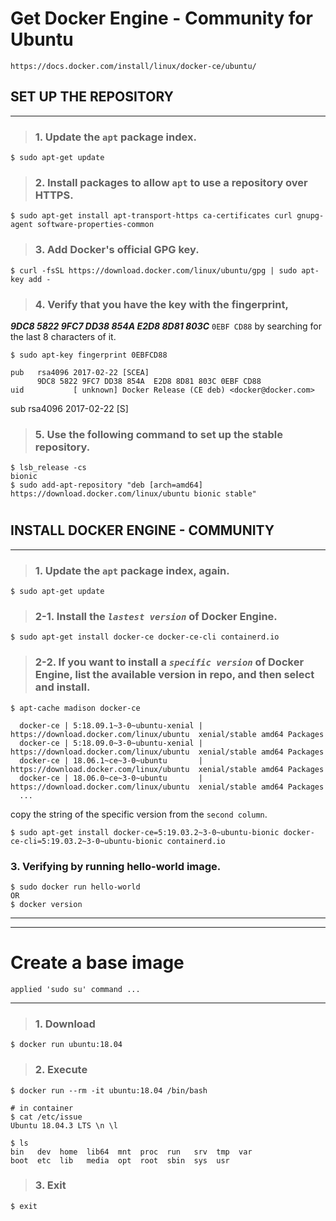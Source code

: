 
# **Get Docker Engine - Community for Ubuntu**
    https://docs.docker.com/install/linux/docker-ce/ubuntu/

## SET UP THE REPOSITORY
- - -
>### 1. Update the `apt` package index.
    $ sudo apt-get update

>### 2. Install packages to allow `apt` to use a repository over HTTPS.
    $ sudo apt-get install apt-transport-https ca-certificates curl gnupg-agent software-properties-common

>### 3. Add Docker's official GPG key.
    $ curl -fsSL https://download.docker.com/linux/ubuntu/gpg | sudo apt-key add -

>### 4. Verify that you have the key with the fingerprint,
***9DC8 5822 9FC7 DD38 854A E2D8 8D81 803C*** `0EBF CD88`
by searching for the last 8 characters of it.

    $ sudo apt-key fingerprint 0EBFCD88

    pub   rsa4096 2017-02-22 [SCEA]
          9DC8 5822 9FC7 DD38 854A  E2D8 8D81 803C 0EBF CD88
    uid           [ unknown] Docker Release (CE deb) <docker@docker.com>
sub   rsa4096 2017-02-22 [S]

>### 5. Use the following command to set up the **stable** repository.

    $ lsb_release -cs
    bionic
    $ sudo add-apt-repository "deb [arch=amd64] https://download.docker.com/linux/ubuntu bionic stable"


#


## INSTALL DOCKER ENGINE - COMMUNITY
- - -
>### 1. Update the `apt` package index, **again**.
    $ sudo apt-get update

>### 2-1. Install the *`lastest version`* of Docker Engine.
    
    $ sudo apt-get install docker-ce docker-ce-cli containerd.io

>### 2-2. If you want to install a *`specific version`* of Docker Engine, list the available version in repo, and then select and install.

    $ apt-cache madison docker-ce
        
      docker-ce | 5:18.09.1~3-0~ubuntu-xenial | https://download.docker.com/linux/ubuntu  xenial/stable amd64 Packages
      docker-ce | 5:18.09.0~3-0~ubuntu-xenial | https://download.docker.com/linux/ubuntu  xenial/stable amd64 Packages
      docker-ce | 18.06.1~ce~3-0~ubuntu       | https://download.docker.com/linux/ubuntu  xenial/stable amd64 Packages
      docker-ce | 18.06.0~ce~3-0~ubuntu       | https://download.docker.com/linux/ubuntu  xenial/stable amd64 Packages
      ...
copy the string of the specific version from the `second column`.

    $ sudo apt-get install docker-ce=5:19.03.2~3-0~ubuntu-bionic docker-ce-cli=5:19.03.2~3-0~ubuntu-bionic containerd.io

### 3. Verifying by running hello-world image.
    $ sudo docker run hello-world
    OR
    $ docker version
- - -
- - -

# **Create a base image**
    
    applied 'sudo su' command ...

- - -
>### 1. Download

    $ docker run ubuntu:18.04

>### 2. Execute

    $ docker run --rm -it ubuntu:18.04 /bin/bash

    # in container
    $ cat /etc/issue
    Ubuntu 18.04.3 LTS \n \l

    $ ls
    bin   dev  home  lib64  mnt  proc  run   srv  tmp  var
    boot  etc  lib   media  opt  root  sbin  sys  usr

>### 3. Exit

    $ exit